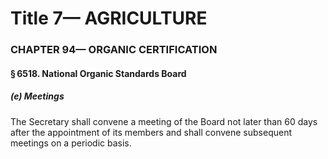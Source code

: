 
# Title 7— AGRICULTURE
### CHAPTER 94— ORGANIC CERTIFICATION
#### § 6518. National Organic Standards Board
##### (e) Meetings

The Secretary shall convene a meeting of the Board not later than 60 days after the appointment of its members and shall convene subsequent meetings on a periodic basis.
